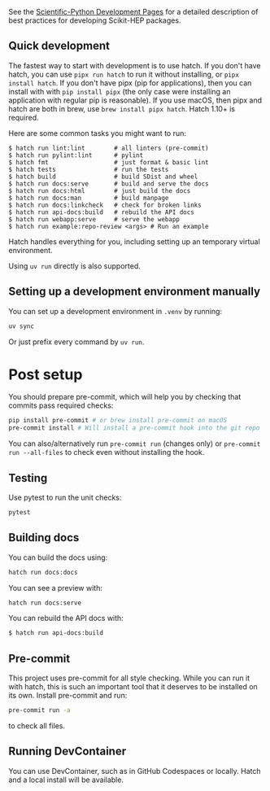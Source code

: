 See the [Scientific-Python Development Pages][] for a
detailed description of best practices for developing Scikit-HEP packages.

[scientific-python development pages]: https://learn.scientific-python.org/development

## Quick development

The fastest way to start with development is to use hatch. If you don't have
hatch, you can use `pipx run hatch` to run it without installing, or `pipx
install hatch`. If you don't have pipx (pip for applications), then you can
install with with `pip install pipx` (the only case were installing an
application with regular pip is reasonable). If you use macOS, then pipx and
hatch are both in brew, use `brew install pipx hatch`. Hatch 1.10+ is required.

Here are some common tasks you might want to run:

```console
$ hatch run lint:lint        # all linters (pre-commit)
$ hatch run pylint:lint      # pylint
$ hatch fmt                  # just format & basic lint
$ hatch tests                # run the tests
$ hatch build                # build SDist and wheel
$ hatch run docs:serve       # build and serve the docs
$ hatch run docs:html        # just build the docs
$ hatch run docs:man         # build manpage
$ hatch run docs:linkcheck   # check for broken links
$ hatch run api-docs:build   # rebuild the API docs
$ hatch run webapp:serve     # serve the webapp
$ hatch run example:repo-review <args> # Run an example
```

Hatch handles everything for you, including setting up an temporary virtual
environment.

Using `uv run` directly is also supported.

## Setting up a development environment manually

You can set up a development environment in `.venv` by running:

```bash
uv sync
```

Or just prefix every command by `uv run`.

# Post setup

You should prepare pre-commit, which will help you by checking that commits
pass required checks:

```bash
pip install pre-commit # or brew install pre-commit on macOS
pre-commit install # Will install a pre-commit hook into the git repo
```

You can also/alternatively run `pre-commit run` (changes only) or `pre-commit run --all-files` to check even without installing the hook.

## Testing

Use pytest to run the unit checks:

```bash
pytest
```

## Building docs

You can build the docs using:

```bash
hatch run docs:docs
```

You can see a preview with:

```bash
hatch run docs:serve
```

You can rebuild the API docs with:

```bash
$ hatch run api-docs:build
```

## Pre-commit

This project uses pre-commit for all style checking. While you can run it with
hatch, this is such an important tool that it deserves to be installed on its
own. Install pre-commit and run:

```bash
pre-commit run -a
```

to check all files.

## Running DevContainer

You can use DevContainer, such as in GitHub Codespaces or locally. Hatch and a
local install will be available.
